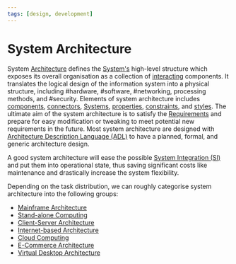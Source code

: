 ```yaml
---
tags: [design, development]
---
```


# System Architecture

System [Architecture](202304201731.md) defines the [System's](202303242148.md)
high-level structure which exposes its overall organisation as a collection of
[interacting](202303242118.md) components. It translates the logical design of
the information system into a physical structure, including #hardware,
#software, #networking, processing methods, and #security. Elements of system
architecture includes [components](202303250940.md),
[connectors](202303250943.md), [Systems](202303242148.md),
[properties](202303250953.md), [constraints](202303250956.md), and
[styles](202303250958.md). The ultimate aim of the system architecture is to
satisfy the [Requirements](202303251303.md) and prepare for easy modification or
tweaking to meet potential new requirements in the future. Most system
architecture are designed with [Architecture Description Language (ADL)](202303242159.md)
to have a planned, formal, and generic architecture design.

A good system architecture will ease the possible [System Integration (SI)](202303242149.md)
and put them into operational state, thus saving significant costs like
maintenance and drastically increase the system flexibility.

Depending on the task distribution, we can roughly categorise system
architecture into the following groups:
- [Mainframe Architecture](202304202043.md)
- [Stand-alone Computing](202304202047.md)
- [Client-Server Architecture](202304202049.md)
- [Internet-based Architecture](202304211051.md)
- [Cloud Computing](202210012158.md)
- [E-Commerce Architecture](202304211145.md)
- [Virtual Desktop Architecture](202304211604.md)
